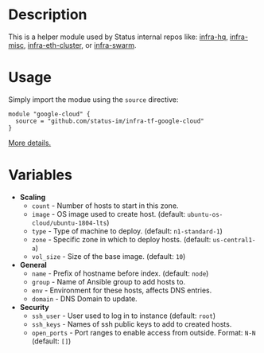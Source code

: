 # Description

This is a helper module used by Status internal repos like: [infra-hq](https://github.com/status-im/infra-hq), [infra-misc](https://github.com/status-im/infra-misc), [infra-eth-cluster](https://github.com/status-im/infra-eth-cluster), or [infra-swarm](https://github.com/status-im/infra-swarm).

# Usage

Simply import the modue using the `source` directive:
```hcl
module "google-cloud" {
  source = "github.com/status-im/infra-tf-google-cloud"
}
```

[More details.](https://www.terraform.io/docs/modules/sources.html#github)

# Variables

* __Scaling__
  * `count` - Number of hosts to start in this zone.
  * `image` - OS image used to create host. (default: `ubuntu-os-cloud/ubuntu-1804-lts`)
  * `type` - Type of machine to deploy. (default: `n1-standard-1`)
  * `zone` - Specific zone in which to deploy hosts. (default: `us-central1-a`)
  * `vol_size` - Size of the base image. (default: `10`)
* __General__
  * `name` - Prefix of hostname before index. (default: `node`)
  * `group` - Name of Ansible group to add hosts to.
  * `env` - Environment for these hosts, affects DNS entries.
  * `domain` - DNS Domain to update.
* __Security__
  * `ssh_user` - User used to log in to instance (default: `root`)
  * `ssh_keys` - Names of ssh public keys to add to created hosts.
  * `open_ports` - Port ranges to enable access from outside. Format: `N-N` (default: `[]`)
